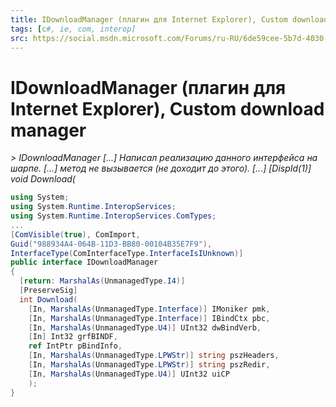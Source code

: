 ```yaml
---
title: IDownloadManager (плагин для Internet Explorer), Custom download manager
tags: [c#, ie, com, interop]
src: https://social.msdn.microsoft.com/Forums/ru-RU/6de59cee-5b7d-4030-9301-97defdbae513/idownloadmanager-internet-explorer-custom-download-manager?forum=programminglanguageru
---
```

# IDownloadManager (плагин для Internet Explorer), Custom download manager
*> IDownloadManager [...]  Написал реализацию данного интерфейса на шарпе. [...] метод не вызывается (не доходит до этого). [...] [DispId(1)] void Download(*
```c#
using System;
using System.Runtime.InteropServices;
using System.Runtime.InteropServices.ComTypes;
...
[ComVisible(true), ComImport,
Guid("988934A4-064B-11D3-BB80-00104B35E7F9"),
InterfaceType(ComInterfaceType.InterfaceIsIUnknown)]
public interface IDownloadManager
{
  [return: MarshalAs(UnmanagedType.I4)]
  [PreserveSig]
  int Download(
    [In, MarshalAs(UnmanagedType.Interface)] IMoniker pmk,
    [In, MarshalAs(UnmanagedType.Interface)] IBindCtx pbc,
    [In, MarshalAs(UnmanagedType.U4)] UInt32 dwBindVerb,
    [In] Int32 grfBINDF,
    ref IntPtr pBindInfo,
    [In, MarshalAs(UnmanagedType.LPWStr)] string pszHeaders,
    [In, MarshalAs(UnmanagedType.LPWStr)] string pszRedir,
    [In, MarshalAs(UnmanagedType.U4)] UInt32 uiCP
    );
}
```
